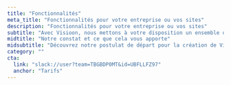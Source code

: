 ```yaml
---
title: "Fonctionnalités"
meta_title: "Fonctionnalités pour votre entreprise ou vos sites"
description: "Fonctionnalités pour votre entreprise ou vos sites"
subtitle: "Avec Visioon, nous mettons à votre disposition un ensemble d'outils indispensable pour le développement de votre entreprise."
midtitle: "Notre constat et ce que cela vous apporte"
midsubtitle: "Découvrez notre postulat de départ pour la création de Visioon"
category: ""
cta:
  link: "slack://user?team=TBGBDP0MT&id=UBFLLFZ97"
  anchor: "Tarifs"
---
```


<app-section-content title="Notre constat et ce que cela vous apporte" subtitle="Découvrez notre postulat de départ pour la création de Visioon">
  <template #content>

L'usage des réseaux sociaux s'est largement répandu au cours des dernières années en France. Ainsi, par exemple, environ 44 % de la population française utilisait les réseaux sociaux en 2018*.

Aujourd'hui la présence des marques et des entreprises sur les réseaux sociaux est devenue incontournable. Que les cibles soient BtoC ou BtoB, ces outils représentent de nouveaux vecteurs de communication au même titre que les médias traditionnels avec de nombreux avantages comme le coût, le retour sur investissement - ROI et la possibilité de mesurer les performances des campagnes menées.

Visioon vous aide à monitorer et mesurer l’impact de vos campagnes marketing et accroître votre ROI en optimisant vos budget.

  </template>
</app-section-content>

<app-section-services>

</app-section-services>

<app-section-casestudy>

</app-section-casestudy>

<app-callout title="Objectifs" :button="cta">
  <template #content>
    Visioon est l’outil qui vous permet depuis un seule interface de mesurer vos objectif et d’analyser quels sont les sources et réseaux sociaux qui transforment le plus.
  </template>
</app-callout>
